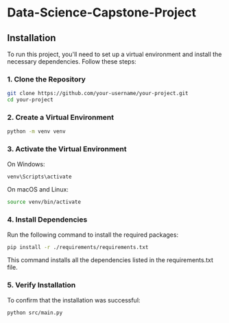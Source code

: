 # Data-Science-Capstone-Project

## Installation

To run this project, you'll need to set up a virtual environment and install the necessary dependencies. Follow these steps:

### 1. Clone the Repository

```bash
git clone https://github.com/your-username/your-project.git
cd your-project
```
### 2. Create a Virtual Environment
```bash
python -m venv venv
```
### 3. Activate the Virtual Environment
On Windows:
```bash
venv\Scripts\activate
```
On macOS and Linux:
```bash
source venv/bin/activate
```
### 4. Install Dependencies
Run the following command to install the required packages:
```bash
pip install -r ./requirements/requirements.txt
```
This command installs all the dependencies listed in the requirements.txt file.
### 5. Verify Installation
To confirm that the installation was successful:
```bash
python src/main.py
```
